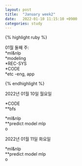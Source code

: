 ```yaml
---
layout: post
title:  "January week2"
date:   2022-01-10 11:15:10 +0900
categories: study
---
```





{% highlight ruby %}

01월 둘째 주:  
*ml&nlp  
*modeling  
*REC-SYS  
*CODE  
*etc  -eng, app  



{% endhighlight %}

2022년 01월 10일 월요일  

*CODE  
**bfs  

*ml&nlp  
**predict model mlp  
o  

2022년 01월 11일 화요일  

*ml&nlp  
**predict model mlp  
o  






















































